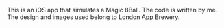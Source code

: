 This is an iOS app that simulates a Magic 8Ball. The code is written by me. The design and images used belong to London App Brewery.
